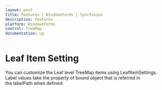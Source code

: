 ```yaml
---
layout: post
title: Features | WindowsForms | Syncfusion
description: features
platform: WindowsForms
control: TreeMap
documentation: ug
---
```


# Leaf Item Setting 

You can customize the Leaf level TreeMap items using LeafItemSettings. Label values take the property of bound object that is referred in the labelPath when defined.


